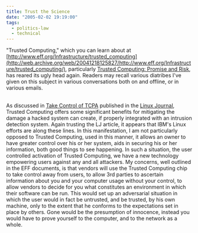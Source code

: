 ```yaml
---
title: Trust the Science
date: "2005-02-02 19:19:00"
tags:
  - politics-law
  - technical
---
```

"Trusted Computing," which you can learn about at [http://www.eff.org/Infrastructure/trusted_computing](http://web.archive.org/web/20041218125827/http://www.eff.org/Infrastructure/trusted_computing/),
particularly [Trusted Computing: Promise and Risk](https://web.archive.org/web/20041217063231/http://www.eff.org/Infrastructure/trusted_computing/20031001_tc.php), has reared its ugly head again.
Readers may recall various diatribes I've given on this subject
in various conversations both on and offline, or in various
emails.<br  /><br  />

As discussed in [Take Control of TCPA](http://www.linuxjournal.com/article/6633) published in the [Linux Journal](http://www.linuxjournal.com/), Trusted
Computing offers some significant benefits for mitigating the
damage a hacked system can create, if properly integrated with
an intrusion detection system.  Again trusting the LJ article, it
appears that IBM's Linux efforts are along these lines.  In this
manifestation, I am not particularly opposed to Trusted Computing,
used in this manner, it allows an owner to have greater control
over his or her system, aids in securing his or her information,
both good things to see happening.  In such a situation, the user
controlled activation of Trusted Computing, we have a new technology
empowering users against any and all attackers.  My concerns,
well outlined in the EFF documents, is that vendors will use the
Trusted Computing chip to take control away from users, to allow
3rd parties to ascertain information about you and your computer
usage without your control, to allow vendors to decide for you
what constitutes an environment in which their software can be run.
This would set up an adversarial situation in which the user would in
fact be untrusted, and be trusted, by his own machine, only to the
extent that he conforms to the expectations set in place by others.
Gone would be the presumption of innocence, instead you would have
to prove yourself to the computer, and to the network as a whole.


